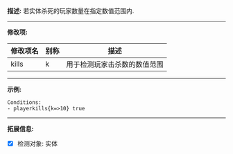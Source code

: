 **描述:** 若实体杀死的玩家数量在指定数值范围内.

---

**修改项:**

| 修改项名  | 别称           | 描述                      |
| --------- | -------------- | ------------------------- |
| kills | k | 用于检测玩家击杀数的数值范围 |

---

**示例:**

```
Conditions:
- playerkills{k=>10} true

```

---

**拓展信息:**

- [x] 检测对象: 实体
